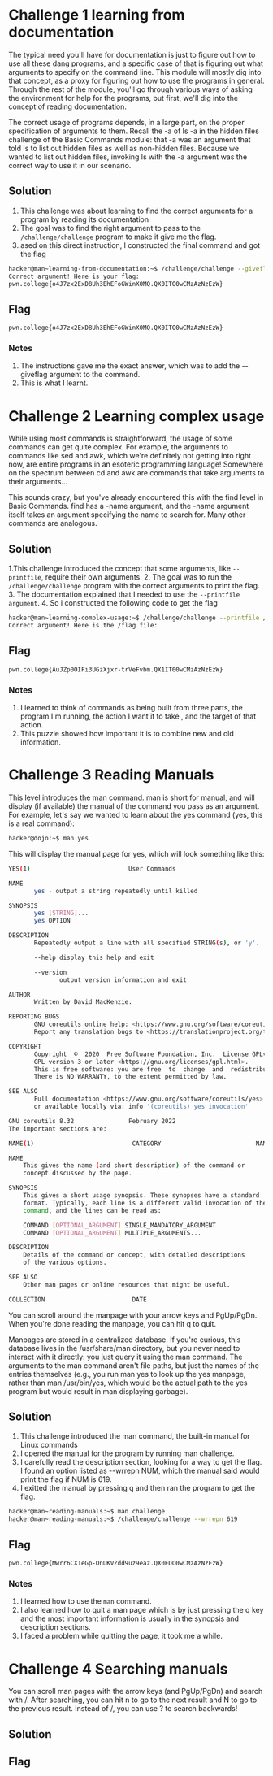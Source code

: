 # Challenge 1 learning from documentation

The typical need you'll have for documentation is just to figure out how to use all these
dang programs, and a specific case of that is figuring out what arguments to specify on 
the command line. This module will mostly dig into that concept, as a proxy for figuring 
out how to use the programs in general. Through the rest of the module, you'll go through
various ways of asking the environment for help for the programs, but first, we'll dig into
the concept of reading documentation.

The correct usage of programs depends, in a large part, on the proper specification of 
arguments to them. Recall the -a of ls -a in the hidden files challenge of the Basic
Commands module: that -a was an argument that told ls to list out hidden files as well as 
non-hidden files. Because we wanted to list out hidden files, invoking ls with the -a 
argument was the correct way to use it in our scenario.

## Solution 
1. This challenge was about learning to find the correct arguments for a program by reading its documentation
2. The goal was to find the right argument to pass to the `/challenge/challenge` program to make it give me the flag.
3. ased on this direct instruction, I constructed the final command and got the flag

```sh
hacker@man~learning-from-documentation:~$ /challenge/challenge --giveflag
Correct argument! Here is your flag:
pwn.college{o4J7zx2ExD8Uh3EhEFoGWinX0MQ.QX0ITO0wCMzAzNzEzW}
```

## Flag

```
pwn.college{o4J7zx2ExD8Uh3EhEFoGWinX0MQ.QX0ITO0wCMzAzNzEzW}
```

### Notes
1. The instructions gave me the exact answer, which was to add the --giveflag argument to the command.
2. This is what I learnt.

# Challenge 2 Learning complex usage 

While using most commands is straightforward, the usage of some commands can get quite complex. For example, the arguments to commands like sed and awk, which we're definitely not getting into right now, are entire programs in an esoteric programming language! Somewhere on the spectrum between cd and awk are commands that take arguments to their arguments...

This sounds crazy, but you've already encountered this with the find level in Basic Commands. find has a -name argument, and the -name argument itself takes an argument specifying the name to search for. Many other commands are analogous.

## Solution 

1.This challenge introduced the concept that some arguments, like `--printfile`, require their own arguments.
2. The goal was to run the `/challenge/challenge` program with the correct arguments to print the flag.
3. The documentation explained that I needed to use the `--printfile argument`.
4. So i constructed the following code to get the flag

```sh
hacker@man~learning-complex-usage:~$ /challenge/challenge --printfile /flag
Correct argument! Here is the /flag file:
```

## Flag

```
pwn.college{AuJZp0OIFi3UGzXjxr-trVeFvbm.QX1IT00wCMzAzNzEzW}
```

### Notes 

1. I learned to think of commands as being built from three parts, the program I'm running, the action I want it to take , and the target of that action.
2. This puzzle showed how important it is to combine new and old information.

# Challenge 3 Reading Manuals

This level introduces the man command. man is short for manual, and will display (if available) the manual of the command you pass as an argument. For example, let's say we wanted to learn about the yes command (yes, this is a real command):

```sh
hacker@dojo:~$ man yes
```

This will display the manual page for yes, which will look something like this:

```sh
YES(1)                           User Commands                          YES(1)

NAME
       yes - output a string repeatedly until killed

SYNOPSIS
       yes [STRING]...
       yes OPTION

DESCRIPTION
       Repeatedly output a line with all specified STRING(s), or 'y'.

       --help display this help and exit

       --version
              output version information and exit

AUTHOR
       Written by David MacKenzie.

REPORTING BUGS
       GNU coreutils online help: <https://www.gnu.org/software/coreutils/>
       Report any translation bugs to <https://translationproject.org/team/>

COPYRIGHT
       Copyright  ©  2020  Free Software Foundation, Inc.  License GPLv3+: GNU
       GPL version 3 or later <https://gnu.org/licenses/gpl.html>.
       This is free software: you are free  to  change  and  redistribute  it.
       There is NO WARRANTY, to the extent permitted by law.

SEE ALSO
       Full documentation <https://www.gnu.org/software/coreutils/yes>
       or available locally via: info '(coreutils) yes invocation'

GNU coreutils 8.32               February 2022                          YES(1)
The important sections are:

NAME(1)                           CATEGORY                          NAME(1)

NAME
	This gives the name (and short description) of the command or
	concept discussed by the page.

SYNOPSIS
	This gives a short usage synopsis. These synopses have a standard
	format. Typically, each line is a different valid invocation of the
	command, and the lines can be read as:

	COMMAND [OPTIONAL_ARGUMENT] SINGLE_MANDATORY_ARGUMENT
	COMMAND [OPTIONAL_ARGUMENT] MULTIPLE_ARGUMENTS...

DESCRIPTION
	Details of the command or concept, with detailed descriptions
	of the various options.

SEE ALSO
	Other man pages or online resources that might be useful.

COLLECTION                        DATE
```
You can scroll around the manpage with your arrow keys and PgUp/PgDn. When you're done reading the manpage, you can hit q to quit.

Manpages are stored in a centralized database. If you're curious, this database lives in the /usr/share/man directory, but you never need to interact with it directly: you just query it using the man command. The arguments to the man command aren't file paths, but just the names of the entries themselves (e.g., you run man yes to look up the yes manpage, rather than man /usr/bin/yes, which would be the actual path to the yes program but would result in man displaying garbage).

## Solution 

1. This challenge introduced the man command, the built-in manual for Linux commands
2. I opened the manual for the program by running man challenge.
3. I carefully read the description section, looking for a way to get the flag. I found an option listed as --wrrepn NUM, which the manual said would print the flag if NUM is 619.
4. I exitted the manual by pressing q and then ran the program to get the flag.

```sh
hacker@man~reading-manuals:~$ man challenge
hacker@man~reading-manuals:~$ /challenge/challenge --wrrepn 619
```

## Flag

```
pwn.college{Mwrr6CX1eGp-OnUKVZdd9uz9eaz.QX0EDO0wCMzAzNzEzW}
```

### Notes

1. I learned how to use the  `man` command.
2. I also learned how to quit a man page which is by just pressing the q key and the most important information is usually in the synopsis and description sections.
3. I faced a problem while quitting the page, it took me a while.

# Challenge 4 Searching manuals 

You can scroll man pages with the arrow keys (and PgUp/PgDn) and search with /. After searching, you can hit n to go to the next result and N to go to the previous result. Instead of /, you can use ? to search backwards!

## Solution 



## Flag

```

```







